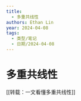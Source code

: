 ```yaml
---
title:
  - 多重共线性
authors: Ethan Lin
year: 2024-04-08
tags:
  - 类型/笔记
  - 日期/2024-04-08
---
```

# 多重共线性


[[转载：一文看懂多重共线性]]